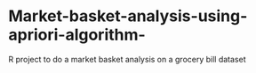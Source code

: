 # Market-basket-analysis-using-apriori-algorithm-
R project to do a market basket analysis on a grocery bill dataset
